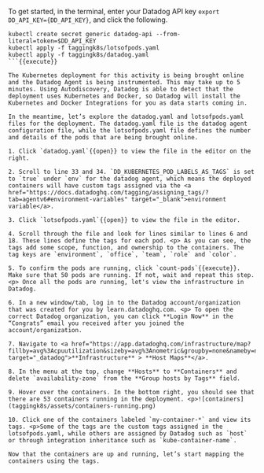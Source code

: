 
To get started, in the terminal, enter your Datadog API key `export DD_API_KEY={DD_API_KEY}`, and click the following.

```
kubectl create secret generic datadog-api --from-literal=token=$DD_API_KEY
kubectl apply -f taggingk8s/lotsofpods.yaml
kubectl apply -f taggingk8s/datadog.yaml
```{{execute}}

The Kubernetes deployment for this activity is being brought online and the Datadog Agent is being instrumented. This may take up to 5 minutes. Using Autodiscovery, Datadog is able to detect that the deployment uses Kubernetes and Docker, so Datadog will install the Kubernetes and Docker Integrations for you as data starts coming in. 

In the meantime, let’s explore the datadog.yaml and lotsofpods.yaml files for the deployment. The datadog.yaml file is the datadog agent configuration file, while the lotsofpods.yaml file defines the number and details of the pods that are being brought online.

1. Click `datadog.yaml`{{open}} to view the file in the editor on the right.

2. Scroll to line 33 and 34. `DD_KUBERNETES_POD_LABELS_AS_TAGS` is set to `true` under `env` for the datadog agent, which means the deployed containers will have custom tags assigned via the <a href="https://docs.datadoghq.com/tagging/assigning_tags/?tab=agentv6#environment-variables" target="_blank">environment variable</a>.

3. Click `lotsofpods.yaml`{{open}} to view the file in the editor.

4. Scroll through the file and look for lines similar to lines 6 and 18. These lines define the tags for each pod. <p> As you can see, the tags add some scope, function, and ownership to the containers. The tag keys are `environment`, `office`, `team`, `role` and `color`.

5. To confirm the pods are running, click `count-pods`{{execute}}. Make sure that 50 pods are running. If not, wait and repeat this step. <p> Once all the pods are running, let's view the infrastructure in Datadog. 

6. In a new window/tab, log in to the Datadog account/organization that was created for you by learn.datadoghq.com. <p> To open the correct Datadog organization, you can click **Login Now** in the “Congrats” email you received after you joined the account/organization.

7. Navigate to <a href="https://app.datadoghq.com/infrastructure/map?fillby=avg%3Acpuutilization&sizeby=avg%3Anometric&groupby=none&nameby=name&nometrichosts=false&tvMode=false&nogrouphosts=true&palette=green_to_orange&paletteflip=false&node_type=host" target="_datadog">**Infrastructure** > **Host Maps**</a>.

8. In the menu at the top, change **Hosts** to **Containers** and delete `availability-zone` from the **Group hosts by Tags** field.

9. Hover over the containers. In the bottom right, you should see that there are 53 containers running in the deployment. <p>![containers](taggingk8s/assets/containers-running.png)

10. Click one of the containers labeled `my-container-*` and view its tags. <p>Some of the tags are the custom tags assigned in the lotsofpods.yaml, while others are assigned by Datadog such as `host` or through integration inheritance such as `kube-container-name`.

Now that the containers are up and running, let’s start mapping the containers using the tags.